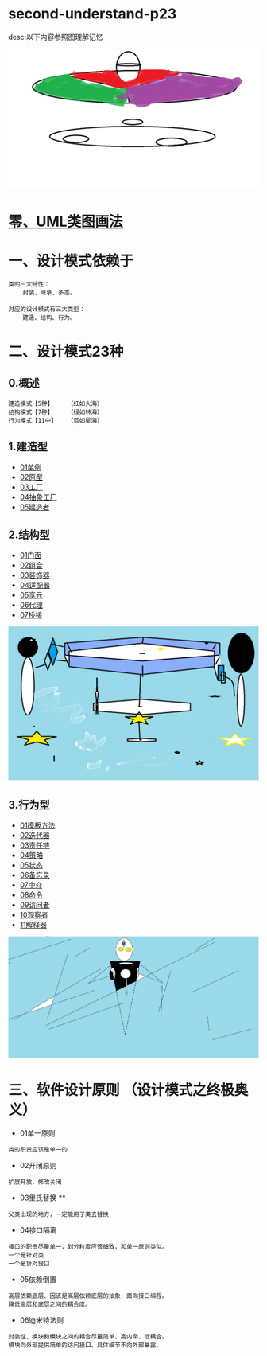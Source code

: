 # second-understand-p23

desc:以下内容参照图理解记忆

![](./resources/总决.png)

# [零、UML类图画法](src/com/example/c0classpic/UML.md)

# 一、设计模式依赖于
    类的三大特性：
        封装、继承、多态。

    对应的设计模式有三大类型：
        建造、结构、行为。
# 二、设计模式23种
## 0.概述
    建造模式【5种】    （红如火海）
    结构模式【7种】    （绿如林海）
    行为模式【11中】   （蓝如星海）

## 1.建造型
* [01单例](src/com/example/c01create/p01/singleton.md)
* [02原型](src/com/example/c01create/p02/prototype.md)
* [03工厂](src/com/example/c01create/p03/factory.md)
* [04抽象工厂](src/com/example/c01create/p04/abstractFactory.md)
* [05建造者](src/com/example/c01create/p05/builder.md)

## 2.结构型
* [01门面](src/com/example/c02structure/p01/facade.md)
* [02组合](src/com/example/c02structure/p02/composite.md)
* [03装饰器](src/com/example/c02structure/p03/decorator.md)
* [04适配器](src/com/example/c02structure/p04/adapter.md)
* [05享元](src/com/example/c02structure/p05/flyweight.md)
* [06代理](src/com/example/c02structure/p06/proxy.md)
* [07桥接](src/com/example/c02structure/p07/bridge.md)

![](./resources/蓝之多态的行为篇.png)
## 3.行为型
* [01模板方法](src/com/example/c03behavior/p01/templateMethod.md)
* [02迭代器](src/com/example/c03behavior/p02/iterator.md)
* [03责任链](src/com/example/c03behavior/p03/chainOfResponsibility.md)
* [04策略](src/com/example/c03behavior/p04/strategy.md)
* [05状态](src/com/example/c03behavior/p05/state.md)
* [06备忘录](src/com/example/c03behavior/p06/memento.md)
* [07中介](src/com/example/c03behavior/P07/mediator.md)
* [08命令](src/com/example/c03behavior/p08/command.md)
* [09访问者](src/com/example/c03behavior/p09/visitor.md)
* [10观察者](src/com/example/c03behavior/p10/observer.md)
* [11解释器](src/com/example/c03behavior/p11/interpreter.md)

![](./resources/终道.png)
# 三、软件设计原则 （设计模式之终极奥义）
* 01单一原则
```
类的职责应该是单一的
```
* 02开闭原则
```
扩展开放，修改关闭
```
* 03里氏替换 **
```
父类出现的地方，一定能用子类去替换
```  
* 04接口隔离
```
接口的职责尽量单一，划分粒度应该细致，和单一原则类似。
一个是针对类
一个是针对接口
```  
* 05依赖倒置
```
高层依赖底层、因该是高层依赖底层的抽象，面向接口编程。
降低高层和底层之间的耦合度。
```  
* 06迪米特法则
```
封装性、模块和模块之间的耦合尽量简单、高内聚、低耦合。
模块向外部提供简单的访问接口、具体细节不向外部暴露。
```
